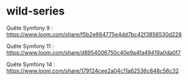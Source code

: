 # wild-series

Quête Symfony 9 : https://www.loom.com/share/f5b2e664775e4dd7bc42f3856530d228

Quête Symfony 11 : https://www.loom.com/share/d8954006750c40e9a4fa49419a0da0f7

Quête Symfony 14 : https://www.loom.com/share/179124cee2a04c11a62536c848c56c32
